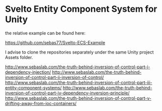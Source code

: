 Svelto Entity Component System for Unity
=====================================

the relative example can be found here:

https://github.com/sebas77/Svelto-ECS-Example

I advise to clone the repositories separately under the same Unity project Assets folder.

http://www.sebaslab.com/the-truth-behind-inversion-of-control-part-i-dependency-injection/
http://www.sebaslab.com/the-truth-behind-inversion-of-control-part-ii-inversion-of-control/
http://www.sebaslab.com/the-truth-behind-inversion-of-control-part-iii-entity-component-systems/
http://www.sebaslab.com/the-truth-behind-inversion-of-control-part-iv-dependency-inversion-principle/
http://www.sebaslab.com/the-truth-behind-inversion-of-control-part-v-drifting-away-from-ioc-containers/
